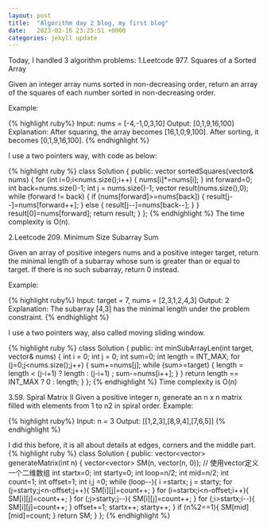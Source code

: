 ```yaml
---
layout: post
title:  "Algorithm day 2 blog, my first blog"
date:   2023-02-16 23:25:51 +0000
categories: jekyll update
---
```


Today, I handled 3 algorithm problems: 
1.Leetcode 977. Squares of a Sorted Array

Given an integer array nums sorted in non-decreasing order, return an array of the squares of each number sorted in non-decreasing order.

Example:

{% highlight ruby%}
Input: nums = [-4,-1,0,3,10]
Output: [0,1,9,16,100]
Explanation: After squaring, the array becomes [16,1,0,9,100].
After sorting, it becomes [0,1,9,16,100].
{% endhighlight %}

I use a two pointers way, with code as below:

{% highlight ruby %}
class Solution {
public:
    vector<int> sortedSquares(vector<int>& nums) {
        for (int i=0;i<nums.size();i++)
        {
            nums[i]*=nums[i];
        }
        int forward=0;
        int back=nums.size()-1;
        int j = nums.size()-1;
        vector<int> result(nums.size(),0);
        while (forward != back)
        {
            if (nums[forward]>=nums[back])
            {
                result[j--]=nums[forward++];
            }
            else
            {
                result[j--]=nums[back--];
            }
        }
        result[0]=nums[forward];
        return result;
    }
};
{% endhighlight %}
The time complexity is O(n).

2.Leetcode 209. Minimum Size Subarray Sum

Given an array of positive integers nums and a positive integer target, return the minimal length of a 
subarray whose sum is greater than or equal to target. If there is no such subarray, return 0 instead.

Example:

{% highlight ruby%}
Input: target = 7, nums = [2,3,1,2,4,3]
Output: 2
Explanation: The subarray [4,3] has the minimal length under the problem constraint.
{% endhighlight %}

I use a two pointers way, also called moving sliding window.

{% highlight ruby %}
class Solution {
public:
    int minSubArrayLen(int target, vector<int>& nums) {
        int i = 0;
        int j = 0;
        int sum=0;
        int length = INT_MAX;
        for (j=0;j<nums.size();j++)
        {
            sum+=nums[j];
            while (sum>=target)
            {
                length =  length < (j-i+1) ? length : (j-i+1) ;
                sum-=nums[i++];
            }
        }
        return length == INT_MAX ? 0 : length;
    }
};
{% endhighlight %}
Time complexity is O(n)

3.59. Spiral Matrix II
Given a positive integer n, generate an n x n matrix filled with elements from 1 to n2 in spiral order.
Example:

{% highlight ruby%}
Input: n = 3
Output: [[1,2,3],[8,9,4],[7,6,5]]
{% endhighlight %}

I did this before, it is all about details at edges, corners and the middle part.
{% highlight ruby %}
class Solution {
public:
    vector<vector<int>> generateMatrix(int n) {
        vector<vector<int>> SM(n, vector<int>(n, 0)); // 使用vector定义一个二维数组
        int startx=0;
        int starty=0;
        int loop=n/2;
        int mid=n/2;
        int count=1;
        int offset=1;
        int i,j =0;
        while (loop--){
            i =startx;
            j = starty;
            for (j=starty;j<n-offset;j++){
                SM[i][j]=count++;
            }
            for (i=startx;i<n-offset;i++){
                SM[i][j]=count++;
            }
            for (;j>starty;j--){
                SM[i][j]=count++;
            }
            for (;i>startx;i--){
                SM[i][j]=count++;
            }
            offset+=1;
            startx++;
            starty++;
        }
        if (n%2==1){
            SM[mid][mid]=count;
        }
        return SM;
    }
};
{% endhighlight %}

[jekyll-docs]: https://jekyllrb.com/docs/home
[jekyll-gh]:   https://github.com/jekyll/jekyll
[jekyll-talk]: https://talk.jekyllrb.com/
